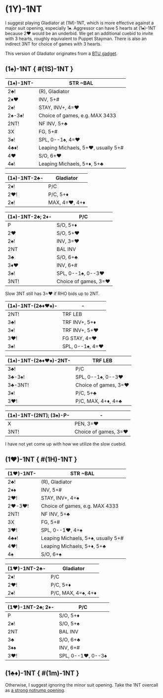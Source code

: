 # (1Y)-1NT

I suggest playing Gladiator at (1M)-1NT, which is more effective against a major
suit opening, especially 1♠.  Aggressor can have 5 hearts at (1♠)-1NT because 2♥
would be an underbid.  We get an additional cuebid to invite with 3 hearts,
roughly equivalent to Puppet Stayman.  There is also an indirect 3NT for choice
of games with 3 hearts.

This version of Gladiator originates from a [BTU gadget][gadget].

[gadget]: https://www.ptt.cc/man/BridgeClub/D6D1/D49B/&#x4D;.983965409.A.html

## (1♠)-1NT { #(1S)-1NT }

| (1♠)-1NT- | STR ~BAL |
|-----------|----------|
| 2♣!       | (R), Gladiator
| 2♦♥       | INV, 5+#
| 2♠!       | STAY, INV+, 4=♥
| 2♠-3♠!    | Choice of games, e.g. MAX 3433
| 2NT!      | NF INV, 5+♣
| 3X        | FG, 5+#
| 3♠!       | SPL, 0--1♠, 4=♥
| 4♣♦!      | Leaping Michaels, 5+♥, usually 5+#
| 4♥        | S/O, 6+♥
| 4♠!       | Leaping Michaels, 5+♦, 5+♣

| (1♠)-1NT-2♣- | Gladiator |
|--------------|-----------|
| 2♦!          | P/C
| 2♥!          | P/C, 5+♦
| 2♠!          | MAX, 4=♥, 4+♦

| (1♠)-1NT-2♣; 2♦- | P/C |
|------------------|-----|
| P                | S/O, 5+♦
| 2♥               | S/O, 5+♥
| 2♠!              | INV, 3=♥
| 2NT              | BAL INV
| 3♣               | S/O, 6+♣
| 3♦♥              | INV, 6+#
| 3♠!              | SPL, 0--1♠, 0--3♥
| 3NT!             | Choice of games, 3=♥

Slow 3NT still has 3=♥ if RHO bids up to 2NT.

| (1♠)-1NT-(2♣♦♥♠)- | - |
|-------------------|---|
| 2NT!              | TRF LEB
| 3♣!               | TRF INV+, 5+♦
| 3♦!               | TRF INV+, 5+♥
| 3♥!               | FG STAY, 4=♥
| 3♠!               | SPL, 0--1♠, 4=♥

| (1♠)-1NT-(2♣♦♥♠)-2NT- | TRF LEB |
|-----------------------|---------|
| 3♣!                   | P/C
| 3♣-3♠!                | SPL, 0--1♠, 0--3♥
| 3♣-3NT!               | Choice of games, 3=♥
| 3♦!                   | P/C, 5+♣
| 3♥!                   | P/C, MAX, 4+♦, 4+♣

| (1♠)-1NT-(2NT); (3♠)-P- | - |
|-------------------------|---|
| X                       | PEN, 3=♥
| 3NT!                    | Choice of games, 3=♥

I have not yet come up with how we utilize the slow cuebid.

## (1♥)-1NT { #(1H)-1NT }

| (1♥)-1NT- | STR ~BAL |
|-----------|----------|
| 2♣!       | (R), Gladiator
| 2♦♠       | INV, 5+#
| 2♥!       | STAY, INV+, 4=♠
| 2♥-3♥!    | Choice of games, e.g. MAX 4333
| 2NT!      | NF INV, 5+♣
| 3X        | FG, 5+#
| 3♥!       | SPL, 0--1♥, 4=♠
| 4♣♦!      | Leaping Michaels, 5+♠, usually 5+#
| 4♥!       | Leaping Michaels, 5+♦, 5+♣
| 4♠        | S/O, 6+♠

| (1♥)-1NT-2♣- | Gladiator |
|--------------|-----------|
| 2♦!          | P/C
| 2♥!          | P/C, 5+♦
| 2♠!          | P/C, MAX, 4=♠, 4+♦

| (1♥)-1NT-2♣; 2♦- | P/C |
|------------------|-----|
| P                | S/O, 5+♦
| 2♠!              | S/O, 5+♠
| 2NT              | BAL INV
| 3♣               | S/O, 6+♣
| 3♦♠              | INV, 6+#
| 3♥!              | SPL, 0--1♥, 0--3♠

## (1♣♦)-1NT { #(1m)-1NT }

Otherwise, I suggest ignoring the minor suit opening.  Take the 1NT overcall as
[a strong notrump opening](../../1NT_BTU.md).
